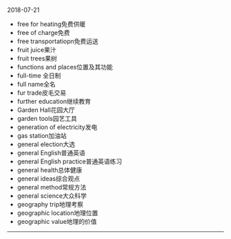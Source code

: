 2018-07-21
- free for heating免费供暖
- free of charge免费
- free transportatiopn免费运送
- fruit juice果汁
- fruit trees果树
- functions and places位置及其功能
- full-time 全日制
- full name全名
- fur trade皮毛交易
- further education继续教育
- Garden Hall花园大厅
- garden tools园艺工具
- generation of electricity发电
- gas station加油站
- general election大选
- general English普通英语
- general English practice普通英语练习
- general health总体健康
- general ideas综合观点
- general method常规方法
- general science大众科学
- geography trip地理考察
- geographic location地理位置
- geographic value地理的价值
---